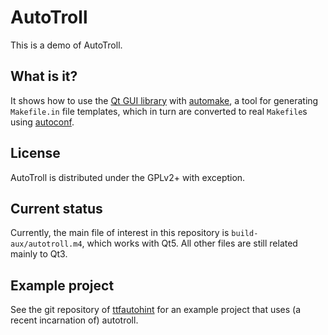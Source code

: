 AutoTroll
=========

This is a demo of AutoTroll.

What is it?
-----------

It shows how to use the [Qt GUI library](https://www.qt.io) with
[automake](https://www.gnu.org/software/automake), a tool for generating
`Makefile.in` file templates, which in turn are converted to real
`Makefile`s using [autoconf](https://www.gnu.org/software/autoconf).

License
-------

AutoTroll is distributed under the GPLv2+ with exception.

Current status
--------------

Currently, the main file of interest in this repository is
`build-aux/autotroll.m4`, which works with Qt5.  All other files are still
related mainly to Qt3.

Example project
---------------

See the git repository of [ttfautohint](http://repo.or.cz/ttfautohint.git/)
for an example project that uses (a recent incarnation of) autotroll.
